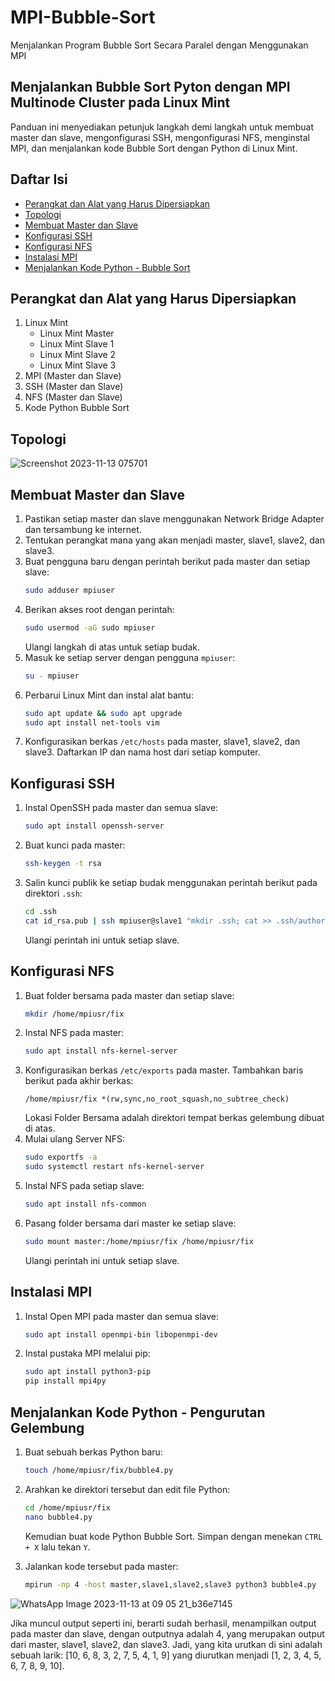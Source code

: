 # MPI-Bubble-Sort
Menjalankan Program Bubble Sort Secara Paralel dengan Menggunakan MPI

## Menjalankan Bubble Sort Pyton dengan MPI Multinode Cluster pada Linux Mint
Panduan ini menyediakan petunjuk langkah demi langkah untuk membuat master dan slave, mengonfigurasi SSH, mengonfigurasi NFS, menginstal MPI, dan menjalankan kode Bubble Sort dengan Python di Linux Mint.

## Daftar Isi
- [Perangkat dan Alat yang Harus Dipersiapkan](#perangkat-dan-alat-yang-harus-dipersiapkan)
- [Topologi](#topologi)
- [Membuat Master dan Slave](#membuat-master-dan-slave)
- [Konfigurasi SSH](#ssh-configuration)
- [Konfigurasi NFS](#nfs-configuration)
- [Instalasi MPI](#mpi-installation)
- [Menjalankan Kode Python - Bubble Sort](#menjalankan-kode-python---bubble-sort)

## Perangkat dan Alat yang Harus Dipersiapkan
1. Linux Mint
   - Linux Mint Master
   - Linux Mint Slave 1
   - Linux Mint Slave 2
   - Linux Mint Slave 3
2. MPI (Master dan Slave)
3. SSH (Master dan Slave)
4. NFS (Master dan Slave)
5. Kode Python Bubble Sort

## Topologi

![Screenshot 2023-11-13 075701](https://github.com/tsazaah/MPI-Bubble-Sort/assets/150001965/6d06d786-5fb4-42dd-91c5-c838f14e785f)


## Membuat Master dan Slave
1. Pastikan setiap master dan slave menggunakan Network Bridge Adapter dan tersambung ke internet.
2. Tentukan perangkat mana yang akan menjadi master, slave1, slave2, dan slave3.
3. Buat pengguna baru dengan perintah berikut pada master dan setiap slave:
    ```bash
    sudo adduser mpiuser
    ```
4. Berikan akses root dengan perintah:
    ```bash
    sudo usermod -aG sudo mpiuser
    ```
    Ulangi langkah di atas untuk setiap budak.
5. Masuk ke setiap server dengan pengguna `mpiuser`:
    ```bash
    su - mpiuser
    ```
6. Perbarui Linux Mint dan instal alat bantu:
    ```bash
    sudo apt update && sudo apt upgrade
    sudo apt install net-tools vim
    ```
7. Konfigurasikan berkas `/etc/hosts` pada master, slave1, slave2, dan slave3. Daftarkan IP dan nama host dari setiap komputer.

## Konfigurasi SSH
1. Instal OpenSSH pada master dan semua slave:
    ```bash
    sudo apt install openssh-server
    ```
2. Buat kunci pada master:
    ```bash
    ssh-keygen -t rsa
    ```
3. Salin kunci publik ke setiap budak menggunakan perintah berikut pada direktori `.ssh`:
    ```bash
    cd .ssh
    cat id_rsa.pub | ssh mpiuser@slave1 "mkdir .ssh; cat >> .ssh/authorized_keys"
    ```
    Ulangi perintah ini untuk setiap slave.




## Konfigurasi NFS
1. Buat folder bersama pada master dan setiap slave:
    ```bash
    mkdir /home/mpiusr/fix
    ```
2. Instal NFS pada master:
    ```bash
    sudo apt install nfs-kernel-server
    ```
3. Konfigurasikan berkas `/etc/exports` pada master. Tambahkan baris berikut pada akhir berkas:
    ```plaintext
    /home/mpiusr/fix *(rw,sync,no_root_squash,no_subtree_check)
    ```
    Lokasi Folder Bersama adalah direktori tempat berkas gelembung dibuat di atas.
4. Mulai ulang Server NFS:
    ```bash
    sudo exportfs -a
    sudo systemctl restart nfs-kernel-server
    ```
5. Instal NFS pada setiap slave:
    ```bash
    sudo apt install nfs-common
    ```
6. Pasang folder bersama dari master ke setiap slave:
    ```bash
    sudo mount master:/home/mpiusr/fix /home/mpiusr/fix
    ```
    Ulangi perintah ini untuk setiap slave.

## Instalasi MPI
1. Instal Open MPI pada master dan semua slave:
    ```bash
    sudo apt install openmpi-bin libopenmpi-dev
    ```
2. Instal pustaka MPI melalui pip:
    ```bash
    sudo apt install python3-pip
    pip install mpi4py
    ```


## Menjalankan Kode Python - Pengurutan Gelembung
1. Buat sebuah berkas Python baru:
    ``` bash
    touch /home/mpiusr/fix/bubble4.py
    ```
2. Arahkan ke direktori tersebut dan edit file Python:
    ```bash
    cd /home/mpiusr/fix
    nano bubble4.py
    ```
    Kemudian buat kode Python Bubble Sort. Simpan dengan menekan `CTRL + X` lalu tekan `Y`.
    

3. Jalankan kode tersebut pada master:
    ```bash
    mpirun -np 4 -host master,slave1,slave2,slave3 python3 bubble4.py
    ```
![WhatsApp Image 2023-11-13 at 09 05 21_b36e7145](https://github.com/tsazaah/MPI-Bubble-Sort/assets/150001965/9a3aa09b-7341-4e05-85e8-58d5a5d86ca5)


Jika muncul output seperti ini, berarti sudah berhasil, menampilkan output pada master dan slave, dengan outputnya adalah 4, yang merupakan output dari master, slave1, slave2, dan slave3. Jadi, yang kita urutkan di sini adalah sebuah larik: [10, 6, 8, 3, 2, 7, 5, 4, 1, 9] yang diurutkan menjadi [1, 2, 3, 4, 5, 6, 7, 8, 9, 10].
